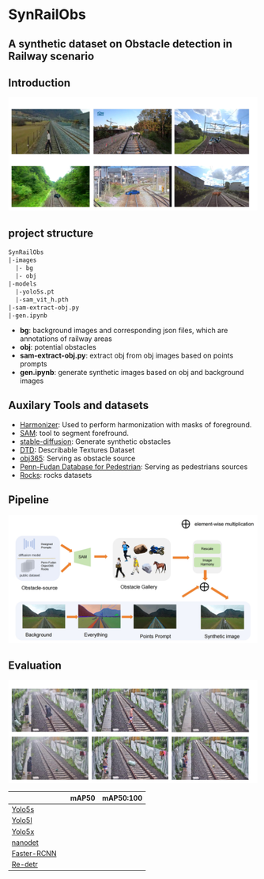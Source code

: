 # SynRailObs

## A synthetic dataset on Obstacle detection in Railway scenario

## Introduction
![intro](md-imgs/samples.png)


## project structure
```
SynRailObs
|-images
  |- bg
  |- obj
|-models
  |-yolo5s.pt
  |-sam_vit_h.pth
|-sam-extract-obj.py
|-gen.ipynb
```
* **bg**: background images and corresponding json files, which are annotations
of railway areas  
* **obj**: potential obstacles  
* **sam-extract-obj.py**: extract obj from obj images based on points prompts  
* **gen.ipynb**: generate synthetic images based on obj and background images

## Auxilary Tools and datasets
* [Harmonizer](https://github.com/ZHKKKe/Harmonizer): Used to perform harmonization
with masks of foreground.
* [SAM](https://github.com/facebookresearch/segment-anything): tool to segment forefround.
* [stable-diffusion](https://huggingface.co/stabilityai/stable-diffusion-2-1): Generate synthetic obstacles
* [DTD](https://www.robots.ox.ac.uk/~vgg/data/dtd/): Describable Textures Dataset 
* [obj365](https://www.objects365.org/overview.html): Serving as obstacle source
* [Penn-Fudan Database for Pedestrian](https://www.cis.upenn.edu/~jshi/ped_html/): Serving as pedestrians sources
* [Rocks](https://www.kaggle.com/datasets/salmaneunus/rock-classification): rocks datasets

## Pipeline
![intro](md-imgs/workflow.png)

## Evaluation
![evaluation](md-imgs/evaluation.png)

|                                                              |  | mAP50 | mAP50:100 |
|--------------------------------------------------------------|--|-------|-----------|
| [Yolo5s](https://github.com/ultralytics/yolov5)              |  |       |           |
| [Yolo5l](https://github.com/ultralytics/yolov5)              |  |       |           |
| [Yolo5x](https://github.com/ultralytics/yolov5)              |  |       |           |
| [nanodet](https://github.com/RangiLyu/nanodet)               |  |       |           |
| [Faster-RCNN](https://github.com/jwyang/faster-rcnn.pytorch) |  |       |           |
| [Re-detr](https://docs.ultralytics.com/models/rtdetr/)                                                  |  |       |           |